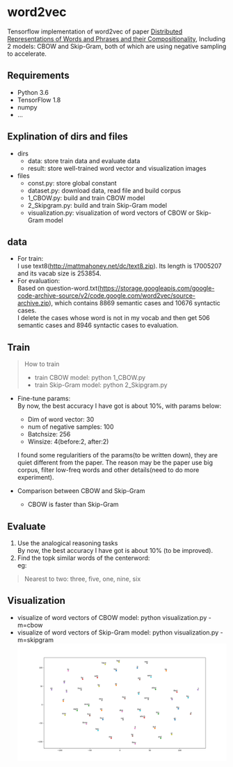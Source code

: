 # word2vec
Tensorflow implementation of word2vec of paper [Distributed Representations of Words and Phrases and their Compositionality](http://papers.nips.cc/paper/5021-distributed-representations-of-words-and-phrases-and-their-compositionality.pdf), 
Including 2 models: CBOW and Skip-Gram, both of which are using negative sampling to accelerate.

## Requirements
* Python 3.6
* TensorFlow 1.8
* numpy
* ...

## Explination of dirs and files
* dirs
   * data: store train data and evaluate data
   * result: store well-trained word vector and visualization images
* files
   * const.py: store global constant
   * dataset.py: download data, read file and build corpus
   * 1_CBOW.py: build and train CBOW model
   * 2_Skipgram.py: build and train Skip-Gram model
   * visualization.py: visualization of word vectors of CBOW or Skip-Gram model

## data
* For train:  
I use text8(http://mattmahoney.net/dc/text8.zip). Its length is 17005207 and its  vacab size is 253854.
* For evaluation:  
Based on question-word.txt(https://storage.googleapis.com/google-code-archive-source/v2/code.google.com/word2vec/source-archive.zip), which contains 8869 semantic cases and 10676 syntactic cases.  
I delete the cases whose word is not in my vocab and then get 506 semantic cases and 8946 syntactic cases to evaluation.

## Train
> How to train
> * train CBOW model: python 1_CBOW.py
> * train Skip-Gram model: python 2_Skipgram.py
* Fine-tune params:  
  By now, the best accuracy I have got is about 10%, with params below:
   * Dim of word vector: 30
   * num of negative samples: 100
   * Batchsize: 256
   * Winsize: 4(before:2, after:2)
  
  I found some regularitiers of the params(to be written down), they are quiet different from the paper. The reason may be the paper use big corpus, filter low-freq words and other details(need to do more experiment).
* Comparison between CBOW and Skip-Gram
   * CBOW is faster than Skip-Gram

## Evaluate
1. Use the analogical reasoning tasks  
By now, the best accuracy I have got is about 10% (to be improved).  
2. Find the topk similar words of the centerword:  
eg:
> Nearest to two: three, five, one, nine, six

## Visualization
* visualize of word vectors of CBOW model: python visualization.py -m=cbow
* visualize of word vectors of Skip-Gram model: python visualization.py -m=skipgram
![image](https://github.com/CSXiaoLi/word2vec/blob/master/result/embeddings_cbow.png)
